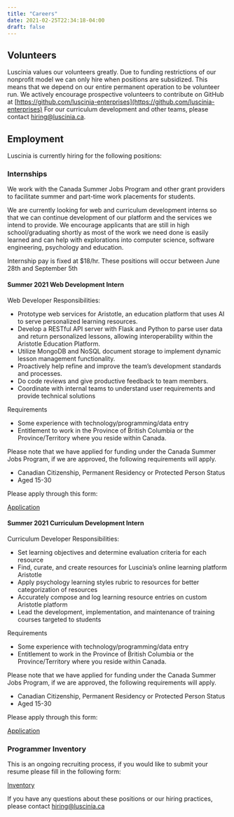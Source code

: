 ```yaml
---
title: "Careers"
date: 2021-02-25T22:34:18-04:00
draft: false
---
```


## Volunteers

Luscinia values our volunteers greatly. Due to funding restrictions of our nonprofit model we can only hire when positions are subsidized. This means that we depend on our entire permanent operation to be volunteer run. We actively encourage prospective volunteers to contribute on GitHub at [https://github.com/luscinia-enterprises](https://github.com/luscinia-enterprises) For our curriculum development and other teams, please contact [hiring@luscinia.ca](mailto:hiring@luscinia.ca).

## Employment

Luscinia is currently hiring for the following positions:

### Internships
We work with the Canada Summer Jobs Program and other grant providers to facilitate summer and part-time work placements for students.

We are currently looking for web and curriculum development interns so that we can continue development of our platform and the services we intend to provide. We encourage applicants that are still in high school/graduating shortly as most of the work we need done is easily learned and can help with explorations into computer science, software engineering, psychology and education.

Internship pay is fixed at $18/hr.
These positions will occur between June 28th and September 5th

#### Summer 2021 Web Development Intern
Web Developer Responsibilities:
- Prototype web services for Aristotle, an education platform that uses AI to serve personalized learning resources.
- Develop a RESTful API server with Flask and Python to parse user data and return personalized lessons, allowing interoperability within the Aristotle Education Platform.
- Utilize MongoDB and NoSQL document storage to implement dynamic lesson management functionality.
- Proactively help refine and improve the team’s development standards and processes.
- Do code reviews and give productive feedback to team members.
- Coordinate with internal teams to understand user requirements and provide technical solutions

Requirements
- Some experience with technology/programming/data entry
- Entitlement to work in the Province of British Columbia or the Province/Territory where you reside within Canada.

Please note that we have applied for funding under the Canada Summer Jobs Program, if we are approved, the following requirements will apply.
- Canadian Citizenship, Permanent Residency or Protected Person Status
- Aged 15-30

Please apply through this form: 

[Application](https://forms.office.com/Pages/ResponsePage.aspx?id=-Z-QtzhLYUCDH7NeXQG01lYYGr3gax9FtMy5HwdFZVlUNlJUWUJBSUZYTkNaNjFRQ0JNUTQ5QTdSMC4u)

#### Summer 2021 Curriculum Development Intern

Curriculum Developer Responsibilities:
- Set learning objectives and determine evaluation criteria for each resource
- Find, curate, and create resources for Luscinia’s online learning platform Aristotle
- Apply psychology learning styles rubric to resources for better categorization of resources
- Accurately compose and log learning resource entries on custom Aristotle platform
- Lead the development, implementation, and maintenance of training courses targeted to students

Requirements
- Some experience with technology/programming/data entry
- Entitlement to work in the Province of British Columbia or the Province/Territory where you reside within Canada.

Please note that we have applied for funding under the Canada Summer Jobs Program, if we are approved, the following requirements will apply.
- Canadian Citizenship, Permanent Residency or Protected Person Status
- Aged 15-30

Please apply through this form: 

[Application](https://forms.office.com/Pages/ResponsePage.aspx?id=-Z-QtzhLYUCDH7NeXQG01lYYGr3gax9FtMy5HwdFZVlUNlJUWUJBSUZYTkNaNjFRQ0JNUTQ5QTdSMC4u)

### Programmer Inventory

This is an ongoing recruiting process, if you would like to submit your resume please fill in the following form: 

[Inventory](https://forms.office.com/Pages/ResponsePage.aspx?id=-Z-QtzhLYUCDH7NeXQG01lYYGr3gax9FtMy5HwdFZVlUNlJUWUJBSUZYTkNaNjFRQ0JNUTQ5QTdSMC4u)


If you have any questions about these positions or our hiring practices, please contact [hiring@luscinia.ca](hiring@luscinia.ca)
